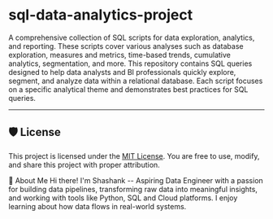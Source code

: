 # sql-data-analytics-project
A comprehensive collection of SQL scripts for data exploration, analytics, and reporting. These scripts cover various analyses such as database exploration, measures and metrics, time-based trends, cumulative analytics, segmentation, and more.
This repository contains SQL queries designed to help data analysts and BI professionals quickly explore, segment, and analyze data within a relational database. Each script focuses on a specific analytical theme and demonstrates best practices for SQL queries.

---

## 🛡️ License

This project is licensed under the [MIT License](LICENSE). You are free to use, modify, and share this project with proper attribution.

🌟 About Me
Hi there! I'm Shashank -- Aspiring Data Engineer with a passion for building data pipelines, transforming raw data into meaningful insights, and working with tools like Python, SQL and Cloud platforms. I enjoy learning about how data flows in real-world systems.
